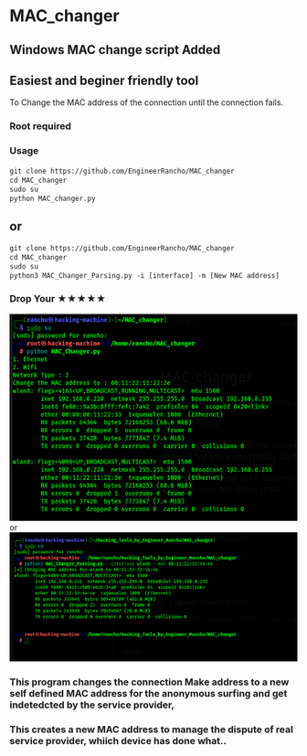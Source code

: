 # MAC_changer
## Windows MAC change script Added
## Easiest and beginer friendly tool

To Change the MAC address of the connection until the connection fails. 

### Root required

### Usage
```
git clone https://github.com/EngineerRancho/MAC_changer
cd MAC_changer
sudo su
python MAC_changer.py
```
## or
```
git clone https://github.com/EngineerRancho/MAC_changer
cd MAC_changer
sudo su
python3 MAC_Changer_Parsing.py -i [interface] -m [New MAC address]
```

### Drop Your ★★★★★

![](.Screenshot.png)
or 
![](Screenshot2.png)


### This program changes the connection Make address to a new self defined MAC address for the anonymous surfing and get indetedcted by the service provider,
### This creates a new MAC address to manage the dispute of real service provider, whiich device has done what..
